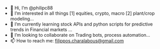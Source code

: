 - 👋 Hi, I’m @philipc88
- 👀 I’m interested in all things [1] equities, crypto, macro [2] plant/crop modeling...
- 🌱 I’m currently learning stock APIs and python scripts for predictive trends in Financial markets ...
- 💞️ I’m looking to collaborate on Trading bots, process automation...
- 📫 How to reach me: filippos.charalabous@gmail.com

<!---
philipc88/philipc88 is a ✨ special ✨ repository because its `README.md` (this file) appears on your GitHub profile.
You can click the Preview link to take a look at your changes.
--->
